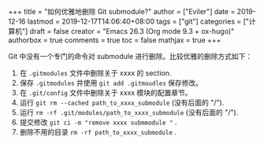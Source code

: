 +++
title = "如何优雅地删除 Git submodule?"
author = ["Eviler"]
date = 2019-12-16
lastmod = 2019-12-17T14:06:40+08:00
tags = ["git"]
categories = ["计算机"]
draft = false
creator = "Emacs 26.3 (Org mode 9.3 + ox-hugo)"
authorbox = true
comments = true
toc = false
mathjax = true
+++

Git 中没有一个专门的命令对 submodule 进行删除。比较优雅的删除方式如下：

<!--more-->

1.  在 `.gitmodules` 文件中删除关于 xxxx 的 section.
2.  保存 `.gitmodules` 并使用 `git add .gitmoudles` 保存修改。
3.  在 `.git/config` 文件中删除关于 xxxx 模块的配置章节。
4.  运行 `git rm --cached path_to_xxxx_submodule` (没有后面的 "/").
5.  运行 `rm -rf .git/modules/path_to_xxxx_submodule` (没有后面的 "/").
6.  提交修改 `git ci -m "remove xxxx submmodule "` .
7.  删除不用的目录 `rm -rf path_to_xxxx_submodule` .
